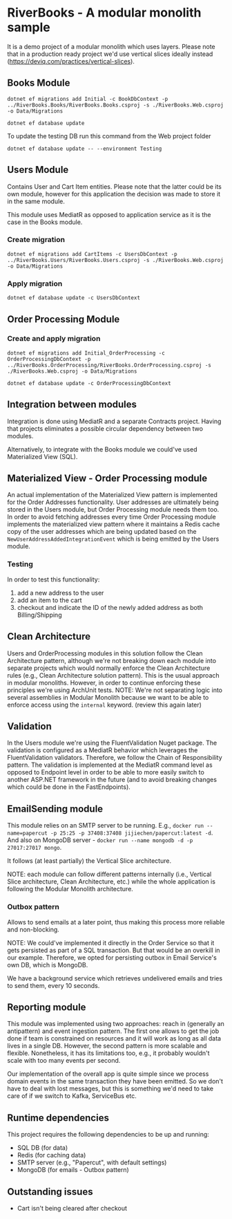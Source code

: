 # RiverBooks - A modular monolith sample

It is a demo project of a modular monolith which uses layers. Please note that in a 
production ready project we'd use vertical slices ideally instead (https://deviq.com/practices/vertical-slices).

## Books Module
`dotnet ef migrations add Initial -c BookDbContext -p ../RiverBooks.Books/RiverBooks.Books.csproj -s ./RiverBooks.Web.csproj -o Data/Migrations`

`dotnet ef database update`

To update the testing DB run this command from the Web project folder

`dotnet ef database update -- --environment Testing`

## Users Module

Contains User and Cart Item entities. Please note that the latter could be its own module,
however for this application the decision was made to store it in the same module.

This module uses MediatR as opposed to application service as it is the case in the Books module.

### Create migration

`dotnet ef migrations add CartItems -c UsersDbContext -p ../RiverBooks.Users/RiverBooks.Users.csproj -s ./RiverBooks.Web.csproj -o Data/Migrations`

### Apply migration

`dotnet ef database update -c UsersDbContext`

## Order Processing Module

### Create and apply migration

`dotnet ef migrations add Initial_OrderProcessing -c OrderProcessingDbContext -p ../RiverBooks.OrderProcessing/RiverBooks.OrderProcessing.csproj -s ./RiverBooks.Web.csproj -o Data/Migrations`

`dotnet ef database update -c OrderProcessingDbContext`

## Integration between modules
Integration is done using MediatR and a separate Contracts project. Having that projects eliminates a possible
circular dependency between two modules.

Alternatively, to integrate with the Books module we could've used Materialized View (SQL).

## Materialized View - Order Processing module
An actual implementation of the Materialized View pattern is implemented for the Order Addresses functionality.
User addresses are ultimately being stored in the Users module, but Order Processing module needs them too.
In order to avoid fetching addresses every time Order Processing module implements the materialized view pattern
where it maintains a Redis cache copy of the user addresses which are being updated based on the
`NewUserAddressAddedIntegrationEvent` which is being emitted by the Users module.

### Testing
In order to test this functionality:
1. add a new address to the user
2. add an item to the cart
3. checkout and indicate the ID of the newly added address as both Billing/Shipping

## Clean Architecture
Users and OrderProcessing modules in this solution follow the Clean Architecture pattern,
although we're not breaking down each module into separate projects which would normally enforce
the Clean Architecture rules (e.g., Clean Architecture solution pattern).
This is the usual approach in modular monoliths. However, in order to continue enforcing these
principles we're using ArchUnit tests.
NOTE: We're not separating logic into several assemblies in Modular Monolith because
we want to be able to enforce access using the `internal` keyword. (review this again later)

## Validation
In the Users module we're using the FluentValidation Nuget package. The validation is configured
as a MediatR behavior which leverages the FluentValidation validators. Therefore, we follow the
Chain of Responsibility pattern. The validation is implemented at the MediatR command level
as opposed to Endpoint level in order to be able to more easily switch to another ASP.NET framework
in the future (and to avoid breaking changes which could be done in the FastEndpoints).

## EmailSending module
This module relies on an SMTP server to be running.
E.g., `docker run --name=papercut -p 25:25 -p 37408:37408 jijiechen/papercut:latest -d`.
And also on MongoDB server - `docker run --name mongodb -d -p 27017:27017 mongo`.

It follows (at least partially) the Vertical Slice architecture.

NOTE: each module can follow different patterns internally (i.e., Vertical Slice architecture, Clean Architecture, etc.)
while the whole application is following the Modular Monolith architecture.

### Outbox pattern
Allows to send emails at a later point, thus making this process more reliable and non-blocking.

NOTE: We could've implemented it directly in the Order Service so that it gets persisted as part of a SQL transaction.
But that would be an overkill in our example. Therefore, we opted for persisting outbox in Email Service's
own DB, which is MongoDB.

We have a background service which retrieves undelivered emails and tries to send them, every 10 seconds.

## Reporting module
This module was implemented using two approaches: reach in (generally an antipattern) and event ingestion pattern.
The first one allows to get the job done if team is constrained on resources and it will work as long as all data
lives in a single DB. However, the second pattern is more scalable and flexible. Nonetheless, it has its limitations
too, e.g., it probably wouldn't scale with too many events per second.

Our implementation of the overall app is quite simple since we process domain events in the same transaction
they have been emitted. So we don't have to deal with lost messages, but this is something we'd need to take care of
if we switch to Kafka, ServiceBus etc.

## Runtime dependencies
This project requires the following dependencies to be up and running:
- SQL DB (for data)
- Redis (for caching data)
- SMTP server (e.g., "Papercut", with default settings)
- MongoDB (for emails - Outbox pattern)

## Outstanding issues
- Cart isn't being cleared after checkout